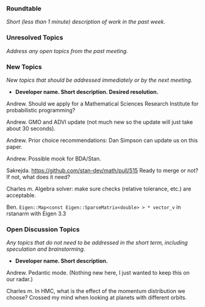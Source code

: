 ### Roundtable
_Short (less than 1 minute) description of work in the past week._

### Unresolved Topics
_Address any open topics from the past meeting._

### New Topics
_New topics that should be addressed immediately or by the next
meeting._

* __Developer name.  Short description.  Desired resolution.__

Andrew.  Should we apply for a Mathematical Sciences Research Institute for probabilistic programming?

Andrew.  GMO and ADVI update (not much new so the update will just take about 30 seconds).

Andrew.  Prior choice recommendations:  Dan Simpson can update us on this paper.

Andrew.  Possible mook for BDA/Stan.

Sakrejda.  https://github.com/stan-dev/math/pull/515   Ready to merge or not? If not, what does it need?

Charles m. Algebra solver: make sure checks (relative tolerance, etc.) are acceptable.

Ben. `Eigen::Map<const Eigen::SparseMatrix<double> > * vector_v` in rstanarm with Eigen 3.3

### Open Discussion Topics
_Any topics that do not need to be addressed in the short term,
including speculation and brainstorming._

* __Developer name.  Short description.__

Andrew.  Pedantic mode.  (Nothing new here, I just wanted to keep this on our radar.)

Charles m. In HMC, what is the effect of the momentum distribution we choose? Crossed my mind when looking at planets with different orbits.